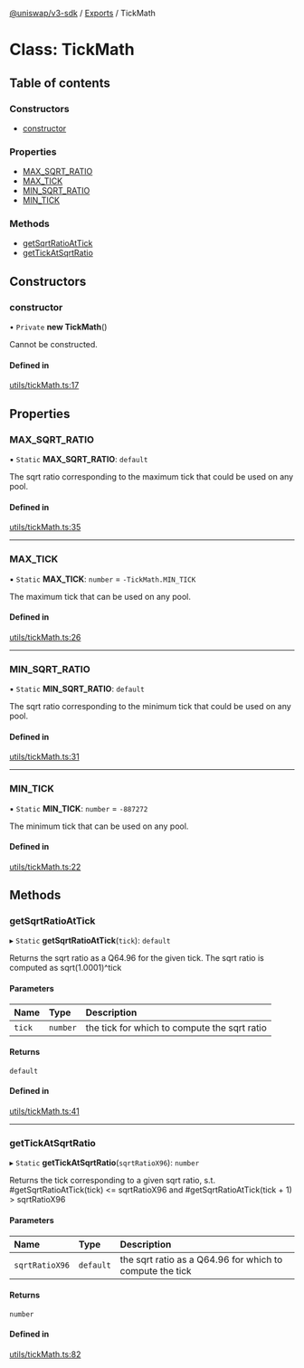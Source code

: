 [@uniswap/v3-sdk](../README.md) / [Exports](../modules.md) / TickMath

# Class: TickMath

## Table of contents

### Constructors

- [constructor](TickMath.md#constructor)

### Properties

- [MAX\_SQRT\_RATIO](TickMath.md#max_sqrt_ratio)
- [MAX\_TICK](TickMath.md#max_tick)
- [MIN\_SQRT\_RATIO](TickMath.md#min_sqrt_ratio)
- [MIN\_TICK](TickMath.md#min_tick)

### Methods

- [getSqrtRatioAtTick](TickMath.md#getsqrtratioattick)
- [getTickAtSqrtRatio](TickMath.md#gettickatsqrtratio)

## Constructors

### constructor

• `Private` **new TickMath**()

Cannot be constructed.

#### Defined in

[utils/tickMath.ts:17](https://github.com/Uniswap/v3-sdk/blob/08a7c05/src/utils/tickMath.ts#L17)

## Properties

### MAX\_SQRT\_RATIO

▪ `Static` **MAX\_SQRT\_RATIO**: `default`

The sqrt ratio corresponding to the maximum tick that could be used on any pool.

#### Defined in

[utils/tickMath.ts:35](https://github.com/Uniswap/v3-sdk/blob/08a7c05/src/utils/tickMath.ts#L35)

___

### MAX\_TICK

▪ `Static` **MAX\_TICK**: `number` = `-TickMath.MIN_TICK`

The maximum tick that can be used on any pool.

#### Defined in

[utils/tickMath.ts:26](https://github.com/Uniswap/v3-sdk/blob/08a7c05/src/utils/tickMath.ts#L26)

___

### MIN\_SQRT\_RATIO

▪ `Static` **MIN\_SQRT\_RATIO**: `default`

The sqrt ratio corresponding to the minimum tick that could be used on any pool.

#### Defined in

[utils/tickMath.ts:31](https://github.com/Uniswap/v3-sdk/blob/08a7c05/src/utils/tickMath.ts#L31)

___

### MIN\_TICK

▪ `Static` **MIN\_TICK**: `number` = `-887272`

The minimum tick that can be used on any pool.

#### Defined in

[utils/tickMath.ts:22](https://github.com/Uniswap/v3-sdk/blob/08a7c05/src/utils/tickMath.ts#L22)

## Methods

### getSqrtRatioAtTick

▸ `Static` **getSqrtRatioAtTick**(`tick`): `default`

Returns the sqrt ratio as a Q64.96 for the given tick. The sqrt ratio is computed as sqrt(1.0001)^tick

#### Parameters

| Name | Type | Description |
| :------ | :------ | :------ |
| `tick` | `number` | the tick for which to compute the sqrt ratio |

#### Returns

`default`

#### Defined in

[utils/tickMath.ts:41](https://github.com/Uniswap/v3-sdk/blob/08a7c05/src/utils/tickMath.ts#L41)

___

### getTickAtSqrtRatio

▸ `Static` **getTickAtSqrtRatio**(`sqrtRatioX96`): `number`

Returns the tick corresponding to a given sqrt ratio, s.t. #getSqrtRatioAtTick(tick) \<= sqrtRatioX96
and #getSqrtRatioAtTick(tick + 1) > sqrtRatioX96

#### Parameters

| Name | Type | Description |
| :------ | :------ | :------ |
| `sqrtRatioX96` | `default` | the sqrt ratio as a Q64.96 for which to compute the tick |

#### Returns

`number`

#### Defined in

[utils/tickMath.ts:82](https://github.com/Uniswap/v3-sdk/blob/08a7c05/src/utils/tickMath.ts#L82)
